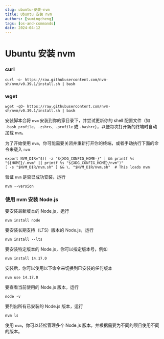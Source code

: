 ```yaml
---
slug: ubuntu-安装-nvm
title: Ubuntu 安装 nvm
authors: [sumingcheng]
tags: [os-and-commands]
date: 2024-04-12
---
```


# Ubuntu 安装 nvm



 

### curl  
```
curl -o- https://raw.githubusercontent.com/nvm-sh/nvm/v0.39.1/install.sh | bash
```
### wget  
```
wget -qO- https://raw.githubusercontent.com/nvm-sh/nvm/v0.39.1/install.sh | bash
```

安装脚本会将 `nvm` 安装到你的家目录下，并尝试更新你的 shell 配置文件（如 `.bash_profile`、`.zshrc`、`.profile` 或 `.bashrc`），以便每次打开新的终端时自动加载 `nvm`。

为了开始使用 `nvm`，你可能需要关闭并重新打开你的终端，或者手动执行下面的命令来载入 `nvm`

```
export NVM_DIR="$([ -z "${XDG_CONFIG_HOME-}" ] && printf %s "${HOME}/.nvm" || printf %s "${XDG_CONFIG_HOME}/nvm")"
[ -s "$NVM_DIR/nvm.sh" ] && \. "$NVM_DIR/nvm.sh"  # This loads nvm
```

验证 `nvm` 是否已成功安装，运行

```
nvm --version
```
### 使用 nvm 安装 Node.js  

要安装最新版本的 Node.js，运行

```
nvm install node
```

要安装长期支持（LTS）版本的 Node.js，运行

```
nvm install --lts
```

要安装特定版本的 Node.js，你可以指定版本号，例如

```
nvm install 14.17.0
```

安装后，你可以使用以下命令来切换到已安装的任何版本

```
nvm use 14.17.0
```

要查看当前使用的 Node.js 版本，运行

```
node -v
```

要列出所有已安装的 Node.js 版本，运行

```
nvm ls
```

使用 `nvm`，你可以轻松管理多个 Node.js 版本，并根据需要为不同的项目使用不同的版本。